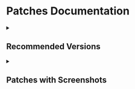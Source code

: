 # Patches Documentation
<details><summary>

## Recommended Versions
</summary>

***Recommended application versions to patch for best compatibilty with patches.***

<details open><summary>

#### YouTube
</summary>

```
18.31.40, 18.30.37, 18.29.38, 18.27.36, 18.25.40, 18.24.37, 18.23.36, 18.22.37, 18.21.35, 18.20.39, 18.19.36
```

</details>

<details open><summary>
  
#### YouTube Music
</summary>

```
6.19.51, 6.15.52
```

</details>

<details open><summary>

#### Reddit
</summary>

```
all
```
</details></details>

<details><summary>

## Patches with Screenshots
</summary>

***List of patches with screenshots.***

<details><summary>

#### YouTube</summary>
include patches here

</details>

<details><summary>

#### YouTube Music</summary>

<details><summary> Amoled

>Applies pure black theme on some components.
</summary>
<p><img src="assets/youtube-music/amoled/1.png" width="500"></p>
</details>

<details><summary>Background play

>Enables playing music in the background.
</summary>
<p><img src="assets/youtube-music/background-play/1.mp4" width="300">
<img src="assets/youtube-music/background-play/2.mp4" width="300"></p>
</details>

<details><summary>Bitrate default value

>Set the audio quality to "Always High" when you first install the app.
</summary>
<p><img src="assets/youtube-music/bitrate-default-value/1.png" width="500"></p>
</details>

<details><summary>Certificate spoof

>Spoofs the YouTube Music certificate for Android Auto.
</summary>
<p><img src="assets/youtube-music/certificate-spoof/1.png" width="800"></p>
</details>












</details>

<details><summary>

#### Reddit</summary>

<details><summary>Disable screenshot popup

>Disables the popup that shows up when taking a screenshot.
</summary>
<p><img src="assets/reddit/disable-screenshot-popup/1.png" width="300"></p>
</details>

<details><summary>Hide ads

>Removes ads from Reddit.
</summary>
<p><img src="assets/reddit/hide-ads/1.png" width="600"></p>
</details>

<details><summary>Hide navigation buttons

>Hide buttons at navigation bar.
</summary>
<p><img src="assets/reddit/hide-navigation-buttons/1.png" width="700"></p>
</details>

<details><summary> Hide place button

>Hide r/place button in toolbar.
</summary>
<p><img src="assets/reddit/hide-place-button/1.png" width="300"></p>
</details>

<details><summary>Open links directly

>Skips over redirection URLs to external links.
</summary>
Enabled &nbsp; &nbsp; &nbsp; &nbsp; &nbsp; &nbsp; &nbsp; &nbsp; &nbsp; &nbsp; &nbsp; &nbsp; &nbsp; &nbsp; &nbsp; &nbsp; &nbsp; &nbsp; &nbsp; &nbsp; &nbsp; &nbsp; &nbsp; &nbsp; &nbsp; &nbsp; &nbsp; &nbsp; &nbsp; &nbsp; &nbsp; &nbsp; &nbsp; &nbsp; &nbsp;&nbsp; Disabled</br>
<p><img src="assets/reddit/open-links-directly/1.gif" width="300" height="650"> &nbsp;&nbsp;&nbsp;&nbsp;
<img src="assets/reddit/open-links-directly/2.gif" width="300" height="650"></p>
</details>

<details><summary>Open links externally

>Open links outside of the app directly in your browser.
</summary>
Externally &nbsp; &nbsp; &nbsp; &nbsp; &nbsp; &nbsp; &nbsp; &nbsp; &nbsp; &nbsp; &nbsp; &nbsp; &nbsp; &nbsp; &nbsp; &nbsp; &nbsp; &nbsp; &nbsp; &nbsp; &nbsp; &nbsp; &nbsp; &nbsp; &nbsp; &nbsp; &nbsp; &nbsp; &nbsp; &nbsp; &nbsp; &nbsp; &nbsp;&nbsp; Internally</br>
<p><img src="assets/reddit/open-links-externally/1.gif" width="300">&nbsp;&nbsp;&nbsp;&nbsp;
<img src="assets/reddit/open-links-externally/2.gif" width="300"></p>
</details>

<details><summary>Premium icon

>Unlocks premium icons.
</summary>
<p><img src="assets/reddit/premium-icon/1.png" width="300"></p>
</details>

<details><summary>Reddit settings

>Adds ReVanced settings to Reddit.
</summary>
<p><img src="assets/reddit/reddit-settings/1.png" width="300"></p>
</details>

<details><summary>Sanitize sharing links

> Removes (tracking) query parameters from the URLs when sharing links.
</summary>
Sanitized:</br>
<img src="assets/reddit/sanitize-sharing-links/1.png" width="700"></br>
Unsanitized:</br>
<img src="assets/reddit/sanitize-sharing-links/2.png" width="700">
</details>

